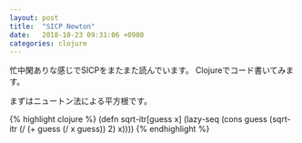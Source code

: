 ```yaml
---
layout: post
title:  "SICP Newton"
date:   2018-10-23 09:31:06 +0900
categories: clojure
---
```

忙中閑ありな感じでSICPをまたまた読んでいます。
Clojureでコード書いてみます。

まずはニュートン法による平方根です。

{% highlight clojure %}
(defn sqrt-itr[guess x]
  (lazy-seq
   (cons guess
         (sqrt-itr (/ (+ guess (/ x guess)) 2) x))))
{% endhighlight %}

